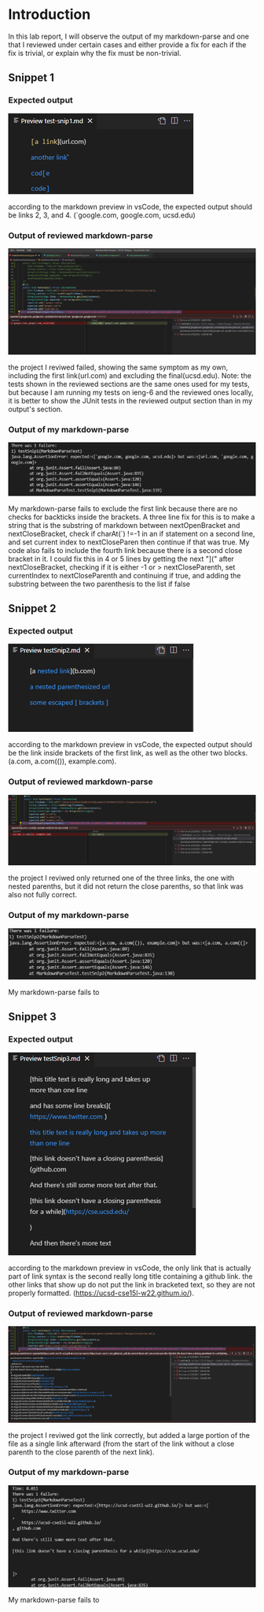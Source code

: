 # Introduction

In this lab report, I will observe the output of my markdown-parse and one that I reviewed under certain cases and either provide a fix for each if the fix is trivial, or explain why the fix must be non-trivial.

## Snippet 1

### Expected output

![image](ExpectSnip1.png)

according to the markdown preview in vsCode, the expected output should be links 2, 3, and 4.  (\`google.com, google.com, ucsd.edu) 

### Output of reviewed markdown-parse

![image](PlatypusOutput1.png)

the project I reviwed failed, showing the same symptom as my own, including the first link(url.com) and excluding the final(ucsd.edu).  Note: the tests shown in the reviewed sections are the same ones used for my tests, but because I am running my tests on ieng-6 and the reviewed ones locally, it is better to show the JUnit tests in the reviewed output section than in my output's section. 

### Output of my markdown-parse

![image](MySnip1TO.png)

My markdown-parse fails to exclude the first link because there are no checks for backticks inside the brackets.  A three line fix for this is to make a string that is the substring of markdown between nextOpenBracket and nextCloseBracket, check if charAt(\`) !=-1 in an if statement on a second line, and set current index to nextCloseParen then continue if that was true.  My code also fails to include the fourth link because there is a second close bracket in it.  I could fix this in 4 or 5 lines by getting the next "](" after nextCloseBracket, checking if it is either -1 or > nextCloseParenth, set currentIndex to nextCloseParenth and continuing if true, and adding the substring between the two parenthesis to the list if false

## Snippet 2

### Expected output

![image](ExpectSnip2.png)

according to the markdown preview in vsCode, the expected output should be the link inside brackets of the first link, as well as the other two blocks.  (a.com, a.com(()), example.com). 

### Output of reviewed markdown-parse

![image](PlatypusOutput2.png)

the project I reviwed only returned one of the three links, the one with nested parenths, but it did not return the close parenths, so that link was also not fully correct. 

### Output of my markdown-parse

![image](MySnip2TO.png)

My markdown-parse fails to 

## Snippet 3

### Expected output

![image](ExpectSnip3.png)

according to the markdown preview in vsCode, the only link that is actually part of link syntax is the second really long title containing a github link.  the other links that show up do not put the link in bracketed text, so they are not properly formatted. (https://ucsd-cse15l-w22.githum.io/). 

### Output of reviewed markdown-parse

![image](PlatypusOutput3.png)

the project I reviwed got the link correctly, but added a large portion of the file as a single link afterward (from the start of the link without a close parenth to the close parenth of the next link). 

### Output of my markdown-parse

![image](MySnip3TO.png)

My markdown-parse fails to 
